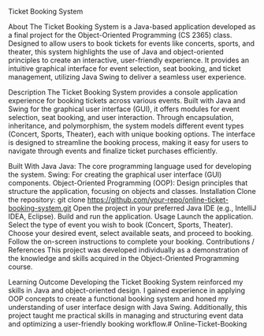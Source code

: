 Ticket Booking System

About
The Ticket Booking System is a Java-based application developed as a final project for the Object-Oriented Programming (CS 2365) class. Designed to allow users to book tickets for events like concerts, sports, and theater, this system highlights the use of Java and object-oriented principles to create an interactive, user-friendly experience. It provides an intuitive graphical interface for event selection, seat booking, and ticket management, utilizing Java Swing to deliver a seamless user experience.

Description
The Ticket Booking System provides a console application experience for booking tickets across various events. Built with Java and Swing for the graphical user interface (GUI), it offers modules for event selection, seat booking, and user interaction. Through encapsulation, inheritance, and polymorphism, the system models different event types (Concert, Sports, Theater), each with unique booking options. The interface is designed to streamline the booking process, making it easy for users to navigate through events and finalize ticket purchases efficiently.

Built With
Java Java: The core programming language used for developing the system.
Swing: For creating the graphical user interface (GUI) components.
Object-Oriented Programming (OOP): Design principles that structure the application, focusing on objects and classes.
Installation
Clone the repository:
git clone https://github.com/your-repo/online-ticket-booking-system.git
Open the project in your preferred Java IDE (e.g., IntelliJ IDEA, Eclipse).
Build and run the application.
Usage
Launch the application.
Select the type of event you wish to book (Concert, Sports, Theater).
Choose your desired event, select available seats, and proceed to booking.
Follow the on-screen instructions to complete your booking.
Contributions / References
This project was developed individually as a demonstration of the knowledge and skills acquired in the Object-Oriented Programming course.

Learning Outcome
Developing the Ticket Booking System reinforced my skills in Java and object-oriented design. I gained experience in applying OOP concepts to create a functional booking system and honed my understanding of user interface design with Java Swing. Additionally, this project taught me practical skills in managing and structuring event data and optimizing a user-friendly booking workflow.# Online-Ticket-Booking
